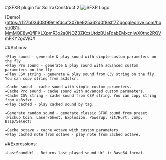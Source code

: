 #jSFXR plugin for Scirra Construct 2
![jSFXR Logo](http://leaderboardhost.com/jSFXR_big.png)

[Demo] (https://127b03408f99e1efdcaf3076e925a62d0f8e3f77.googledrive.com/host/0B1i-MmMQE8wQflFXLXpmR3o2a0NQZ3ZKczUtdzBUaFdabEMxcnIwX0tnc2RQVmFKY2gxVjQ/)

##Actions: 
```
→Play sound - generate & play sound with simple custom parameters on the fly .
→Play Pro sound - generate & play sound with advanced custom parameters on the fly.
→Play CSV string - generate & play sound from CSV string on the fly. You can copy string from as3sfxr.

→Cache sound - cache sound with simple custom parameters.
→Cache Pro sound - cache sound with advanced custom parameters.
→Cache CSV string - cache sound from CSV string. You can copy string from as3sfxr..
→Play cached - play cached sound by tag.

→Generate random sound - generate classic SFXR sound from preset (Pickup Coin, Laser/Shoot, Explosion, Powerup, Hit/Hurt, Jump, Blip/Select)

→Cache octave - cache octave with custom parameters.
→Play cached note from octave - play note from cached octave.
```
##Expressions: 
```
→LastSoundUrl - Returns last played sound Url in Base64 format.
```